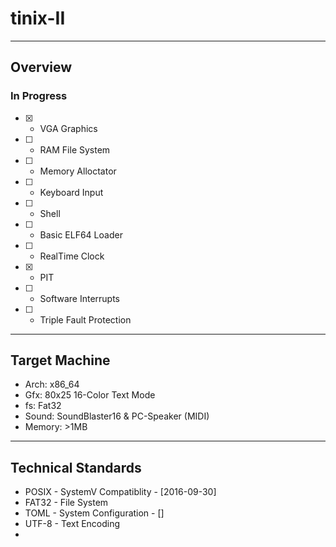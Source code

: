 # tinix-II
----
## Overview
### In Progress
- [x] - VGA Graphics
- [ ] - RAM File System
- [ ] - Memory Alloctator
- [ ] - Keyboard Input
- [ ] - Shell
- [ ] - Basic ELF64 Loader
- [ ] - RealTime Clock
- [x] - PIT
- [ ] - Software Interrupts
- [ ] - Triple Fault Protection 
----
## Target Machine
- Arch: x86_64
- Gfx: 80x25 16-Color Text Mode
- fs: Fat32
- Sound: SoundBlaster16 & PC-Speaker (MIDI)
- Memory: >1MB
----
## Technical Standards
- POSIX - SystemV Compatiblity - [2016-09-30]
- FAT32 - File System
- TOML  - System Configuration - []
- UTF-8 - Text Encoding
- 


